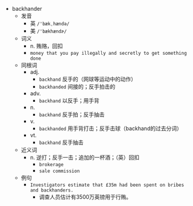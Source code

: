 - backhander
  - 发音
    - 英 `/'bækˌhændə/`
    - 美 `/'bækhændɚ/`
  - 词义
    - n. 贿赂，回扣
    - `money that you pay illegally and secretly to get something done`
  - 同根词
    - adj.
      - `backhand` 反手的（网球等运动中的动作）
      - `backhanded` 间接的；反手拍击的
    - adv.
      - `backhand` 以反手；用手背
    - n.
      - `backhand` 反手拍；反手抽击
    - v.
      - `backhanded` 用手背打击；反手击球（backhand的过去分词）
    - vt.
      - `backhand` 反手抽击
  - 近义词
    - n. 逆打；反手一击；追加的一杯酒；（英）回扣
      - `brokerage`
      - `sale commission`
  - 例句
    - `Investigators estimate that £35m had been spent on bribes and backhanders.`
      - 调查人员估计有3500万英镑用于行贿。

